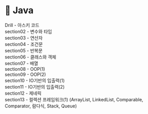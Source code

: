 <h1>💜 Java</h1>
Drill - 아스키 코드 <br />
section02 - 변수와 타입 <br/>
section03 - 연산자 <br/>
section04 - 조건문 <br/>
section05 - 반복문 <br/>
section06 - 클래스와 객체 <br/>
section07 - 배열 <br />
section08 - OOP(1) <br />
section09 - OOP(2) <br />
section10 - IO기반의 입출력(1) <br />
section11 - IO기반의 입출력(2) <br />
section12 - 제네릭 <br />
section13 - 컬렉션 프레임워크(1) (ArrayList, LinkedList, Comparable, Comparator, 람다식, Stack, Queue) <br />
